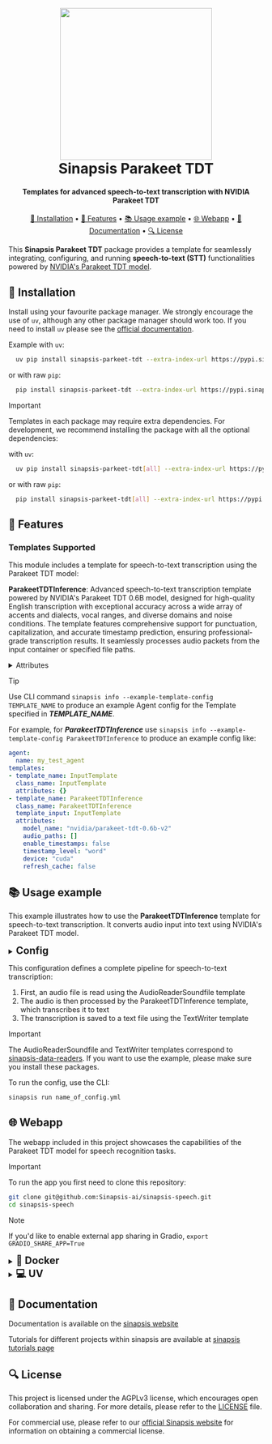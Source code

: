 <h1 align="center">
<br>
<a href="https://sinapsis.tech/">
  <img
    src="https://github.com/Sinapsis-AI/brand-resources/blob/main/sinapsis_logo/4x/logo.png?raw=true"
    alt="" width="300">
</a><br>
Sinapsis Parakeet TDT
<br>
</h1>

<h4 align="center">Templates for advanced speech-to-text transcription with NVIDIA Parakeet TDT</h4>

<p align="center">
<a href="#installation">🐍 Installation</a> •
<a href="#features"> 🚀 Features</a> •
<a href="#example"> 📚 Usage example</a> •
<a href="#webapp">🌐 Webapp</a> •
<a href="#documentation">📙 Documentation</a> •
<a href="#license">🔍 License</a>
</p>

This **Sinapsis Parakeet TDT** package provides a template for seamlessly integrating, configuring, and running **speech-to-text (STT)** functionalities powered by [NVIDIA's Parakeet TDT model](https://huggingface.co/nvidia/parakeet-tdt-0.6b-v2).

<h2 id="installation">🐍 Installation</h2>

Install using your favourite package manager. We strongly encourage the use of <code>uv</code>, although any other package manager should work too.
If you need to install <code>uv</code> please see the [official documentation](https://docs.astral.sh/uv/getting-started/installation/#installation-methods).

Example with <code>uv</code>:
```bash
  uv pip install sinapsis-parkeet-tdt --extra-index-url https://pypi.sinapsis.tech
```
 or with raw <code>pip</code>:
```bash
  pip install sinapsis-parkeet-tdt --extra-index-url https://pypi.sinapsis.tech
```

> [!IMPORTANT]
> Templates in each package may require extra dependencies. For development, we recommend installing the package with all the optional dependencies:
>
with <code>uv</code>:

```bash
  uv pip install sinapsis-parkeet-tdt[all] --extra-index-url https://pypi.sinapsis.tech
```
 or with raw <code>pip</code>:
```bash
  pip install sinapsis-parkeet-tdt[all] --extra-index-url https://pypi.sinapsis.tech
```

<h2 id="features">🚀 Features</h2>

<h3>Templates Supported</h3>

This module includes a template for speech-to-text transcription using the Parakeet TDT model:

**ParakeetTDTInference**: Advanced speech-to-text transcription template powered by NVIDIA's Parakeet TDT 0.6B model, designed for high-quality English transcription with exceptional accuracy across a wide array of accents and dialects, vocal ranges, and diverse domains and noise conditions. The template features comprehensive support for punctuation, capitalization, and accurate timestamp prediction, ensuring professional-grade transcription results. It seamlessly processes audio packets from the input container or specified file paths.

<details>
<summary>Attributes</summary>

- `model_name (str)`: Name or path of the Parakeet TDT model. Defaults to "nvidia/parakeet-tdt-0.6b-v2".
- `audio_paths (list[str] | None)`: Optional list of audio file paths to transcribe. If None, audio will be taken from the AudioPackets in the DataContainer. Defaults to None.
- `enable_timestamps (bool)`: Whether to generate timestamps for the transcription. Defaults to False.
- `timestamp_level (Literal["char", "word", "segment"])`: Level of timestamp detail. Defaults to "word".
- `device (Literal["cpu", "cuda"])`: Device to run the model on. Defaults to "cuda".
- `refresh_cache (bool)`: Whether to refresh the cache when downloading the model. Defaults to False.
</details>

> [!TIP]
> Use CLI command ```sinapsis info --example-template-config TEMPLATE_NAME``` to produce an example Agent config for the Template specified in ***TEMPLATE_NAME***.

For example, for ***ParakeetTDTInference*** use ```sinapsis info --example-template-config ParakeetTDTInference``` to produce an example config like:

```yaml
agent:
  name: my_test_agent
templates:
- template_name: InputTemplate
  class_name: InputTemplate
  attributes: {}
- template_name: ParakeetTDTInference
  class_name: ParakeetTDTInference
  template_input: InputTemplate
  attributes:
    model_name: "nvidia/parakeet-tdt-0.6b-v2"
    audio_paths: []
    enable_timestamps: false
    timestamp_level: "word"
    device: "cuda"
    refresh_cache: false
```

<h2 id='example'>📚 Usage example</h2>

This example illustrates how to use the **ParakeetTDTInference** template for speech-to-text transcription. It converts audio input into text using NVIDIA's Parakeet TDT model.

<details>
<summary><strong><span style="font-size: 1.4em;">Config</span></strong></summary>

```yaml
agent:
  name: parakeet_tdt_agent
  description: "Agent that transcribes speech to text using the NVIDIA Parakeet TDT model."

templates:
- template_name: InputTemplate
  class_name: InputTemplate
  attributes: {}

- template_name: AudioReaderSoundfile
  class_name: AudioReaderSoundfile
  template_input: InputTemplate
  attributes:
    audio_file_path: "artifacts/sample.wav"
    source: "artifacts/sample.wav"

- template_name: ParakeetTDTInference
  class_name: ParakeetTDTInference
  template_input: AudioReaderSoundfile
  attributes:
    model_name: "nvidia/parakeet-tdt-0.6b-v2"
    enable_timestamps: true
    timestamp_level: "word"
    device: "cuda"
```
</details>

This configuration defines a complete pipeline for speech-to-text transcription:

1. First, an audio file is read using the AudioReaderSoundfile template
2. The audio is then processed by the ParakeetTDTInference template, which transcribes it to text
3. The transcription is saved to a text file using the TextWriter template

> [!IMPORTANT]
> The AudioReaderSoundfile and TextWriter templates correspond to [sinapsis-data-readers](https://github.com/Sinapsis-AI/sinapsis-data-tools/tree/main/packages/sinapsis_data_readers). If you want to use the example, please make sure you install these packages.
>

To run the config, use the CLI:
```bash
sinapsis run name_of_config.yml
```

<h2 id="webapp">🌐 Webapp</h2>
The webapp included in this project showcases the capabilities of the Parakeet TDT model for speech recognition tasks.

> [!IMPORTANT]
> To run the app you first need to clone this repository:

```bash
git clone git@github.com:Sinapsis-ai/sinapsis-speech.git
cd sinapsis-speech
```

> [!NOTE]
> If you'd like to enable external app sharing in Gradio, `export GRADIO_SHARE_APP=True`

<details>
<summary id="docker"><strong><span style="font-size: 1.4em;">🐳 Docker</span></strong></summary>

**IMPORTANT** This docker image depends on the sinapsis-nvidia:base image. Please refer to the official [sinapsis](https://github.com/Sinapsis-ai/sinapsis?tab=readme-ov-file#docker) instructions to Build with Docker.

1. **Build the sinapsis-speech image**:
```bash
docker compose -f docker/compose.yaml build
```

2. **Start the app container**:
```bash
docker compose -f docker/compose_apps.yaml up -d sinapsis-parakeet-tdt
```

3. **Check the logs**
```bash
docker logs -f sinapsis-parakeet-tdt
```

4. **The logs will display the URL to access the webapp, e.g.,:**:
```bash
Running on local URL:  http://127.0.0.1:7860
```

**NOTE**: The url may be different, check the output of logs.

5. **To stop the app**:
```bash
docker compose -f docker/compose_apps.yaml down
```
</details>

<details>
<summary id="virtual-environment"><strong><span style="font-size: 1.4em;">💻 UV</span></strong></summary>

To run the webapp using the <code>uv</code> package manager, follow these steps:

1. **Sync the virtual environment**:

```bash
uv sync --frozen
```
2. **Install the wheel**:

```bash
uv pip install sinapsis-speech[all] --extra-index-url https://pypi.sinapsis.tech
```
3. **Run the webapp**:

```bash
uv run webapps/speech_to_text_apps/parakeet_tdt_app.py
```
4. **The terminal will display the URL to access the webapp (e.g.)**:
```bash
Running on local URL:  http://127.0.0.1:7860
```
**NOTE**: The URL may vary; check the terminal output for the correct address.

</details>

<h2 id="documentation">📙 Documentation</h2>

Documentation is available on the [sinapsis website](https://docs.sinapsis.tech/docs)

Tutorials for different projects within sinapsis are available at [sinapsis tutorials page](https://docs.sinapsis.tech/tutorials)

<h2 id="license">🔍 License</h2>

This project is licensed under the AGPLv3 license, which encourages open collaboration and sharing. For more details, please refer to the [LICENSE](LICENSE) file.

For commercial use, please refer to our [official Sinapsis website](https://sinapsis.tech) for information on obtaining a commercial license.